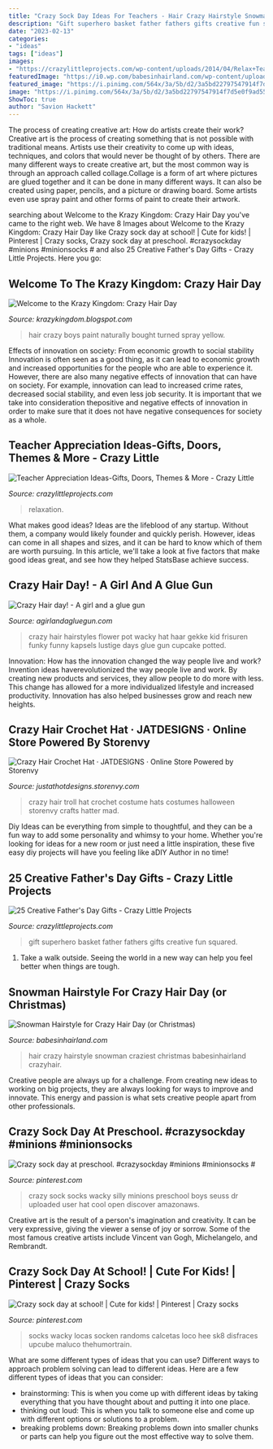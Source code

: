 ```yaml
---
title: "Crazy Sock Day Ideas For Teachers - Hair Crazy Hairstyle Snowman Craziest Christmas Babesinhairland Crazyhair"
description: "Gift superhero basket father fathers gifts creative fun squared"
date: "2023-02-13"
categories:
- "ideas"
tags: ["ideas"]
images:
- "https://crazylittleprojects.com/wp-content/uploads/2014/04/Relax+Teacher+Gift+Idea+title.jpg"
featuredImage: "https://i0.wp.com/babesinhairland.com/wp-content/uploads/IMG_9481-1A.jpg"
featured_image: "https://i.pinimg.com/564x/3a/5b/d2/3a5bd22797547914f7d5e0f9ad555468--silly-socks-day-crazy-socks-diy-kids.jpg?b=t"
image: "https://i.pinimg.com/564x/3a/5b/d2/3a5bd22797547914f7d5e0f9ad555468--silly-socks-day-crazy-socks-diy-kids.jpg?b=t"
ShowToc: true
author: "Savion Hackett"
---
```



The process of creating creative art: How do artists create their work?
Creative art is the process of creating something that is not possible with traditional means. Artists use their creativity to come up with ideas, techniques, and colors that would never be thought of by others. There are many different ways to create creative art, but the most common way is through an approach called collage.Collage is a form of art where pictures are glued together and it can be done in many different ways. It can also be created using paper, pencils, and a picture or drawing board. Some artists even use spray paint and other forms of paint to create their artwork.

	

		
searching about Welcome to the Krazy Kingdom: Crazy Hair Day you've came to the right web. We have 8 Images about Welcome to the Krazy Kingdom: Crazy Hair Day like Crazy sock day at school! | Cute for kids! | Pinterest | Crazy socks, Crazy sock day at preschool. #crazysockday #minions #minionsocks # and also 25 Creative Father&#039;s Day Gifts - Crazy Little Projects. Here you go:
		
    
## Welcome To The Krazy Kingdom: Crazy Hair Day

<img loading=lazy src="https://1.bp.blogspot.com/-91Gx8T2ffWk/WRtvttZNV-I/AAAAAAACOKk/N1JRa3EcMZYgaahvMd0jD-zKnO2uj0iZACLcB/s1600/IMG_1236.jpg" onerror="this.onerror=null;this.src='https://tse1.mm.bing.net/th?id=OIP.rpJo2YHXMh9J3lO_Ag0HgAHaJ4&amp;pid=15.1';" alt="Welcome to the Krazy Kingdom: Crazy Hair Day">

_Source: krazykingdom.blogspot.com_

>hair crazy boys paint naturally bought turned spray yellow. 

	

Effects of innovation on society: From economic growth to social stability
Innovation is often seen as a good thing, as it can lead to economic growth and increased opportunities for the people who are able to experience it. However, there are also many negative effects of innovation that can have on society. For example, innovation can lead to increased crime rates, decreased social stability, and even less job security. It is important that we take into consideration thepositive and negative effects of innovation in order to make sure that it does not have negative consequences for society as a whole.

    
## Teacher Appreciation Ideas-Gifts, Doors, Themes &amp; More - Crazy Little

<img loading=lazy src="https://crazylittleprojects.com/wp-content/uploads/2014/04/Relax+Teacher+Gift+Idea+title.jpg" onerror="this.onerror=null;this.src='https://tse4.mm.bing.net/th?id=OIP.pVi0zhOX7Bi6V5upifRaHAHaLH&amp;pid=15.1';" alt="Teacher Appreciation Ideas-Gifts, Doors, Themes &amp; More - Crazy Little">

_Source: crazylittleprojects.com_

>relaxation. 

	

What makes good ideas?
Ideas are the lifeblood of any startup. Without them, a company would likely founder and quickly perish. However, ideas can come in all shapes and sizes, and it can be hard to know which of them are worth pursuing. In this article, we'll take a look at five factors that make good ideas great, and see how they helped StatsBase achieve success.

    
## Crazy Hair Day! - A Girl And A Glue Gun

<img loading=lazy src="https://www.agirlandagluegun.com/wp-content/uploads/2016/10/e07b926809401af79ab42c98284a2a86.jpg" onerror="this.onerror=null;this.src='https://tse1.mm.bing.net/th?id=OIP.ET_kFQ9KsBZiqt7w2SzWkgHaJ4&amp;pid=15.1';" alt="Crazy Hair day! - A girl and a glue gun">

_Source: agirlandagluegun.com_

>crazy hair hairstyles flower pot wacky hat haar gekke kid frisuren funky funny kapsels lustige days glue gun cupcake potted. 

	

Innovation: How has the innovation changed the way people live and work?
Invention ideas haverevolutionized the way people live and work. By creating new products and services, they allow people to do more with less. This change has allowed for a more individualized lifestyle and increased productivity. Innovation has also helped businesses grow and reach new heights.

    
## Crazy Hair Crochet Hat · JATDESIGNS · Online Store Powered By Storenvy

<img loading=lazy src="http://d1nr5wevwcuzuv.cloudfront.net/product_photos/46399591/20161204_194132_original.png" onerror="this.onerror=null;this.src='https://tse3.mm.bing.net/th?id=OIP.jI5YCMGnBNhn70rOZs5LYwHaK0&amp;pid=15.1';" alt="Crazy Hair Crochet Hat · JATDESIGNS · Online Store Powered by Storenvy">

_Source: justathotdesigns.storenvy.com_

>crazy hair troll hat crochet costume hats costumes halloween storenvy crafts hatter mad. 

	

Diy Ideas can be everything from simple to thoughtful, and they can be a fun way to add some personality and whimsy to your home. Whether you're looking for ideas for a new room or just need a little inspiration, these five easy diy projects will have you feeling like aDIY Author in no time!

    
## 25 Creative Father&#039;s Day Gifts - Crazy Little Projects

<img loading=lazy src="https://crazylittleprojects.com/wp-content/uploads/2017/05/Fathers-Day-Superhero-Gift-Basket.png" onerror="this.onerror=null;this.src='https://tse1.mm.bing.net/th?id=OIP.Yy1pP4CAh771mCUzjYXa8gHaKV&amp;pid=15.1';" alt="25 Creative Father&#039;s Day Gifts - Crazy Little Projects">

_Source: crazylittleprojects.com_

>gift superhero basket father fathers gifts creative fun squared. 

	

1. Take a walk outside. Seeing the world in a new way can help you feel better when things are tough.

    
## Snowman Hairstyle For Crazy Hair Day (or Christmas)

<img loading=lazy src="https://i0.wp.com/babesinhairland.com/wp-content/uploads/IMG_9481-1A.jpg" onerror="this.onerror=null;this.src='https://tse1.mm.bing.net/th?id=OIP.8gLUmfbhhDu7pl_Zhq8HIgHaLH&amp;pid=15.1';" alt="Snowman Hairstyle for Crazy Hair Day (or Christmas)">

_Source: babesinhairland.com_

>hair crazy hairstyle snowman craziest christmas babesinhairland crazyhair. 

	

Creative people are always up for a challenge. From creating new ideas to working on big projects, they are always looking for ways to improve and innovate. This energy and passion is what sets creative people apart from other professionals.

    
## Crazy Sock Day At Preschool. #crazysockday #minions #minionsocks #

<img loading=lazy src="https://i.pinimg.com/originals/a6/21/d8/a621d8783270435cf77ed3122ebbbb8c.jpg" onerror="this.onerror=null;this.src='https://tse2.mm.bing.net/th?id=OIP.EINtMDVDUtKsK5iNibq0AAHaJ4&amp;pid=15.1';" alt="Crazy sock day at preschool. #crazysockday #minions #minionsocks #">

_Source: pinterest.com_

>crazy sock socks wacky silly minions preschool boys seuss dr uploaded user hat cool open discover amazonaws. 

	

Creative art is the result of a person's imagination and creativity. It can be very expressive, giving the viewer a sense of joy or sorrow. Some of the most famous creative artists include Vincent van Gogh, Michelangelo, and Rembrandt.

    
## Crazy Sock Day At School! | Cute For Kids! | Pinterest | Crazy Socks

<img loading=lazy src="https://i.pinimg.com/564x/3a/5b/d2/3a5bd22797547914f7d5e0f9ad555468--silly-socks-day-crazy-socks-diy-kids.jpg?b=t" onerror="this.onerror=null;this.src='https://tse2.mm.bing.net/th?id=OIP.N7SwoXRGOmdxFgg-nxwodAHaNK&amp;pid=15.1';" alt="Crazy sock day at school! | Cute for kids! | Pinterest | Crazy socks">

_Source: pinterest.com_

>socks wacky locas socken randoms calcetas loco hee sk8 disfraces upcube maluco thehumortrain. 

	

What are some different types of ideas that you can use?
Different ways to approach problem solving can lead to different ideas. Here are a few different types of ideas that you can consider: 
- brainstorming: This is when you come up with different ideas by taking everything that you have thought about and putting it into one place. 
- thinking out loud: This is when you talk to someone else and come up with different options or solutions to a problem. 
- breaking problems down: Breaking problems down into smaller chunks or parts can help you figure out the most effective way to solve them.

